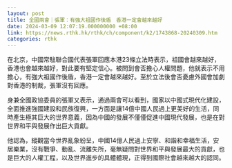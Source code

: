 ```yaml
---
layout: post
title: 全國兩會｜張軍：有強大祖國作後盾　香港一定會越來越好
date: 2024-03-09 12:07:19.000000000 +08:00
link: https://news.rthk.hk/rthk/ch/component/k2/1743868-20240309.htm
categories: rthk
---
```


在北京，中國常駐聯合國代表張軍回應本港23條立法時表示，祖國會越來越好，香港也會越來越好，對此要有堅定信心。被問到會否擔心人權問題，他就表示不用擔心，有強大祖國作後盾，香港一定會越來越好。至於立法後會否憂慮外國會加劇對香港的制裁，張軍沒有回應。

身兼全國政協委員的張軍又表示，通過兩會可以看到，國家以中國式現代化建設，全面推進強國建設和民族復興，一方面是讓14億中國人民過上更美好的生活，同時產生極其巨大的世界意義，因為中國的發展不僅僅促進中國現代發展，也是在對世界和平與發展作出巨大貢獻。

他認為，縱觀當今世界亂象紛呈，中國14億人民過上安寧、和諧和幸福生活，安居樂業，沒有戰爭、動亂、流離失所，毫無疑問對世界和平與發展最大的貢獻，也是巨大的人權工程，以及世界進步的具體體現，正得到國際社會越來越大的認同。
